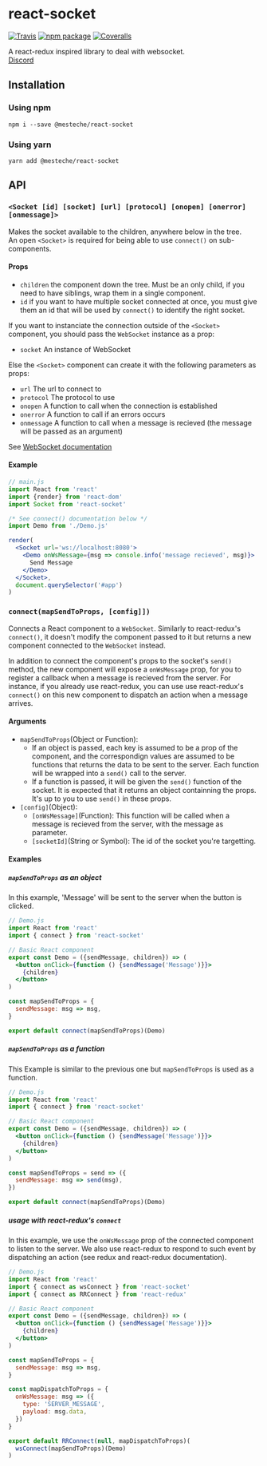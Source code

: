# react-socket

[![Travis][build-badge]][build]
[![npm package][npm-badge]][npm]
[![Coveralls][coveralls-badge]][coveralls]

A react-redux inspired library to deal with websocket.  
[Discord](https://discord.gg/bTujxkY)

## Installation
### Using npm
`npm i --save @mesteche/react-socket`
### Using yarn
`yarn add @mesteche/react-socket`

## API

### `<Socket [id] [socket] [url] [protocol] [onopen] [onerror] [onmessage]>`
Makes the socket available to the children, anywhere below in the tree.  
An open `<Socket>` is required for being able to use `connect()` on sub-components.

#### Props

- `children` the component down the tree. Must be an only child, if you need to have siblings, wrap them in a single component.
- `id` if you want to have multiple socket connected at once, you must give them an id that will be used by `connect()` to identify the right socket.

If you want to instanciate the connection outside of the `<Socket>` component, you should pass the `WebSocket` instance as a prop:
- `socket` An instance of WebSocket

Else the `<Socket>` component can create it with the following parameters as props:
- `url` The url to connect to
- `protocol` The protocol to use
- `onopen` A function to call when the connection is established
- `onerror` A function to call if an errors occurs
- `onmessage` A function to call when a message is recieved (the message will be passed as an argument)

See [WebSocket documentation](https://developer.mozilla.org/en-US/docs/Web/API/WebSocket)

#### Example
```jsx
// main.js
import React from 'react'
import {render} from 'react-dom'
import Socket from 'react-socket'

/* See connect() documentation below */
import Demo from './Demo.js'

render(
  <Socket url='ws://localhost:8080'>
    <Demo onWsMessage={msg => console.info('message recieved', msg)}>
      Send Message
    </Demo>
  </Socket>,
  document.querySelector('#app')
)
```

### `connect(mapSendToProps, [config]])`
Connects a React component to a `WebSocket`.
Similarly to react-redux's `connect()`, it doesn't modify the component passed to it but returns a new component connected to the `WebSocket` instead.

In addition to connect the component's props to the socket's `send()` method, the new component will expose a `onWsMessage` prop, for you to register a callback when a message is recieved from the server.
For instance, if you already use react-redux, you can use use react-redux's `connect()` on this new component to dispatch an action when a message arrives.

#### Arguments

- `mapSendToProps`(Object or Function):
  - If an object is passed, each key is assumed to be a prop of the component, and the correspondign values are assumed to be functions that returns the data to be sent to the server. Each function will be wrapped into a `send()` call to the server.
  - If a function is passed, it will be given the `send()` function of the socket.
  It is expected that it returns an object containning the props.
  It's up to you to use `send()` in these props.
- `[config]`(Object):
  - `[onWsMessage]`(Function): This function will be called when a message is recieved from the server, with the message as parameter.
  - `[socketId]`(String or Symbol): The id of the socket you're targetting.

#### Examples
##### `mapSendToProps` as an object
In this example, 'Message' will be sent to the server when the button is clicked.

```jsx
// Demo.js
import React from 'react'
import { connect } from 'react-socket'

// Basic React component
export const Demo = ({sendMessage, children}) => (
  <button onClick={function () {sendMessage('Message')}}>
    {children}
  </button>
)

const mapSendToProps = {
  sendMessage: msg => msg,
}

export default connect(mapSendToProps)(Demo)
```

##### `mapSendToProps` as a function
This Example is similar to the previous one but `mapSendToProps` is used as a function.

```jsx
// Demo.js
import React from 'react'
import { connect } from 'react-socket'

// Basic React component
export const Demo = ({sendMessage, children}) => (
  <button onClick={function () {sendMessage('Message')}}>
    {children}
  </button>
)

const mapSendToProps = send => ({
  sendMessage: msg => send(msg),
})

export default connect(mapSendToProps)(Demo)
```

##### usage with react-redux's `connect`
In this example, we use the `onWsMessage` prop of the connected component to listen to the server.
We also use react-redux to respond to such event by dispatching an action (see redux and react-redux documentation).

```jsx
// Demo.js
import React from 'react'
import { connect as wsConnect } from 'react-socket'
import { connect as RRConnect } from 'react-redux'

// Basic React component
export const Demo = ({sendMessage, children}) => (
  <button onClick={function () {sendMessage('Message')}}>
    {children}
  </button>
)

const mapSendToProps = {
  sendMessage: msg => msg,
}

const mapDispatchToProps = {
  onWsMessage: msg => ({
    type: 'SERVER_MESSAGE',
    payload: msg.data,
  })
}

export default RRConnect(null, mapDispatchToProps)(
  wsConnect(mapSendToProps)(Demo)
)
```

[build-badge]: https://img.shields.io/travis/user/repo/master.png?style=flat-square
[build]: https://travis-ci.org/user/repo

[npm-badge]: https://img.shields.io/npm/v/npm-package.png?style=flat-square
[npm]: https://www.npmjs.org/package/npm-package

[coveralls-badge]: https://img.shields.io/coveralls/user/repo/master.png?style=flat-square
[coveralls]: https://coveralls.io/github/user/repo
